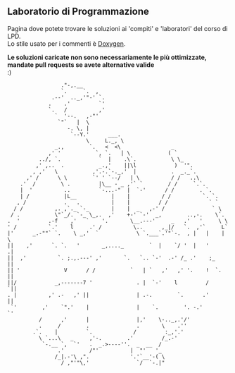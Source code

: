 ## Laboratorio di Programmazione

Pagina dove potete trovare le soluzioni ai 'compiti' e 'laboratori' del corso di LPD.\
Lo stile usato per i commenti è [Doxygen](https://www.doxygen.nl/index.html "Sito ufficiale di Doxygen per chi vuole informarsi").

**Le soluzioni caricate non sono necessariamente le più ottimizzate, mandate pull requests se avete alternative valide**\
:)

                     ."-,.__
                     `.     `.  ,
                  .--'  .._,'"-' `.
                 .    .'         `'
                 `.   /          ,'
                   `  '--.   ,-"'
                    `"`   |  \
                       -. \, |
                        `--Y.'      ___.
                             \     L._, \
                   _.,        `.   <  <\                _
                 ,' '           `, `.   | \            ( `
              ../, `.            `  |    .\`.           \ \_
             ,' ,..  .           _.,'    ||\l            )  '".
            , ,'   \           ,'.-.`-._,'  |           .  _._`.
          ,' /      \ \        `' ' `--/   | \          / /   ..\
        .'  /        \ .         |\__ - _ ,'` `        / /     `.`.
        |  '          ..         `-...-"  |  `-'      / /        . `.
        | /           |L__           |    |          / /          `. `.
       , /            .   .          |    |         / /             ` `
      / /          ,. ,`._ `-_       |    |  _   ,-' /               ` \
     / .           \"`_/. `-_ \_,.  ,'    +-' `-'  _,        ..,-.    \`.
    .  '         .-f    ,'   `    '.       \__.---'     _   .'   '     \ \
    ' /          `.'    l     .' /          \..      ,_|/   `.  ,'`     L`
    |'      _.-""` `.    \ _,'  `            \ `.___`.'"`-.  , |   |    | \
    ||    ,'      `. `.   '       _,...._        `  |    `/ '  |   '     .|
    ||  ,'          `. ;.,.---' ,'       `.   `.. `-'  .-' /_ .'    ;_   ||
    || '              V      / /           `   | `   ,'   ,' '.    !  `. ||
    ||/            _,-------7 '              . |  `-'    l         /    `||
    . |          ,' .-   ,' ||               | .-.        `.      .'     ||
     `'        ,'    `".'    |               |    `.        '. -.'       `'
              /      ,'      |               |,'    \-.._,.'/'
              .     /        .               .       \    .''
            .`.    |         `.             /         :_,'.'
              \ `...\   _     ,'-.        .'         /_.-'
               `-.__ `,  `'   .  _.>----''.  _  __  /
                    .'        /"'          |  "'   '_
                   /_|.-'\ ,".             '.'`__'-( \
                     / ,"'"\,'               `/  `-.|"
